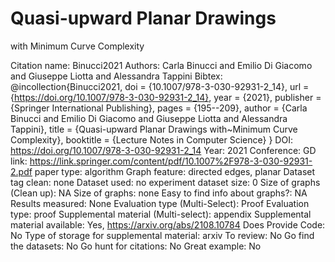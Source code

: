 # Quasi-upward Planar Drawings
with Minimum Curve Complexity

Citation name: Binucci2021
Authors: Carla Binucci and Emilio Di Giacomo and Giuseppe Liotta and Alessandra Tappini
Bibtex: @incollection{Binucci2021,
doi = {10.1007/978-3-030-92931-2_14},
url = {https://doi.org/10.1007/978-3-030-92931-2_14},
year = {2021},
publisher = {Springer International Publishing},
pages = {195--209},
author = {Carla Binucci and Emilio Di Giacomo and Giuseppe Liotta and Alessandra Tappini},
title = {Quasi-upward Planar Drawings with~Minimum Curve Complexity},
booktitle = {Lecture Notes in Computer Science}
}
DOI: https://doi.org/10.1007/978-3-030-92931-2_14
Year: 2021
Conference: GD
link: https://link.springer.com/content/pdf/10.1007%2F978-3-030-92931-2.pdf
paper type: algorithm
Graph feature: directed edges, planar
Dataset tag clean: none
Dataset used: no experiment
dataset size: 0
Size of graphs (Clean up): NA
Size of graphs: none
Easy to find info about graphs?: NA
Results measured: None
Evaluation type (Multi-Select): Proof
Evaluation type: proof
Supplemental material (Multi-select): appendix
Supplemental material available: Yes, https://arxiv.org/abs/2108.10784
Does Provide Code: No
Type of storage for supplemental material: arxiv
To review: No
Go find the datasets: No
Go hunt for citations: No
Great example: No